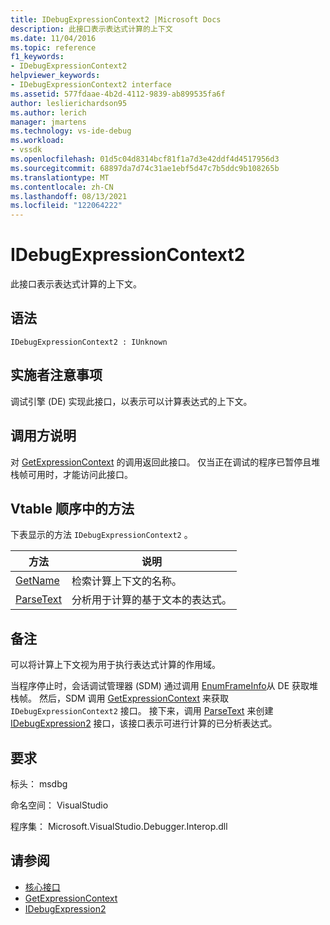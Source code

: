 ```yaml
---
title: IDebugExpressionContext2 |Microsoft Docs
description: 此接口表示表达式计算的上下文
ms.date: 11/04/2016
ms.topic: reference
f1_keywords:
- IDebugExpressionContext2
helpviewer_keywords:
- IDebugExpressionContext2 interface
ms.assetid: 577fdaae-4b2d-4112-9839-ab899535fa6f
author: leslierichardson95
ms.author: lerich
manager: jmartens
ms.technology: vs-ide-debug
ms.workload:
- vssdk
ms.openlocfilehash: 01d5c04d8314bcf81f1a7d3e42ddf4d4517956d3
ms.sourcegitcommit: 68897da7d74c31ae1ebf5d47c7b5ddc9b108265b
ms.translationtype: MT
ms.contentlocale: zh-CN
ms.lasthandoff: 08/13/2021
ms.locfileid: "122064222"
---
```

# <a name="idebugexpressioncontext2"></a>IDebugExpressionContext2
此接口表示表达式计算的上下文。

## <a name="syntax"></a>语法

```
IDebugExpressionContext2 : IUnknown
```

## <a name="notes-for-implementers"></a>实施者注意事项
 调试引擎 (DE) 实现此接口，以表示可以计算表达式的上下文。

## <a name="notes-for-callers"></a>调用方说明
 对 [GetExpressionContext](../../../extensibility/debugger/reference/idebugstackframe2-getexpressioncontext.md) 的调用返回此接口。 仅当正在调试的程序已暂停且堆栈帧可用时，才能访问此接口。

## <a name="methods-in-vtable-order"></a>Vtable 顺序中的方法
 下表显示的方法 `IDebugExpressionContext2` 。

|方法|说明|
|------------|-----------------|
|[GetName](../../../extensibility/debugger/reference/idebugexpressioncontext2-getname.md)|检索计算上下文的名称。|
|[ParseText](../../../extensibility/debugger/reference/idebugexpressioncontext2-parsetext.md)|分析用于计算的基于文本的表达式。|

## <a name="remarks"></a>备注
 可以将计算上下文视为用于执行表达式计算的作用域。

 当程序停止时，会话调试管理器 (SDM) 通过调用 [EnumFrameInfo](../../../extensibility/debugger/reference/idebugthread2-enumframeinfo.md)从 DE 获取堆栈帧。 然后，SDM 调用 [GetExpressionContext](../../../extensibility/debugger/reference/idebugstackframe2-getexpressioncontext.md) 来获取 `IDebugExpressionContext2` 接口。 接下来，调用 [ParseText](../../../extensibility/debugger/reference/idebugexpressioncontext2-parsetext.md) 来创建 [IDebugExpression2](../../../extensibility/debugger/reference/idebugexpression2.md) 接口，该接口表示可进行计算的已分析表达式。

## <a name="requirements"></a>要求
 标头： msdbg

 命名空间： VisualStudio

 程序集： Microsoft.VisualStudio.Debugger.Interop.dll

## <a name="see-also"></a>请参阅
- [核心接口](../../../extensibility/debugger/reference/core-interfaces.md)
- [GetExpressionContext](../../../extensibility/debugger/reference/idebugstackframe2-getexpressioncontext.md)
- [IDebugExpression2](../../../extensibility/debugger/reference/idebugexpression2.md)
